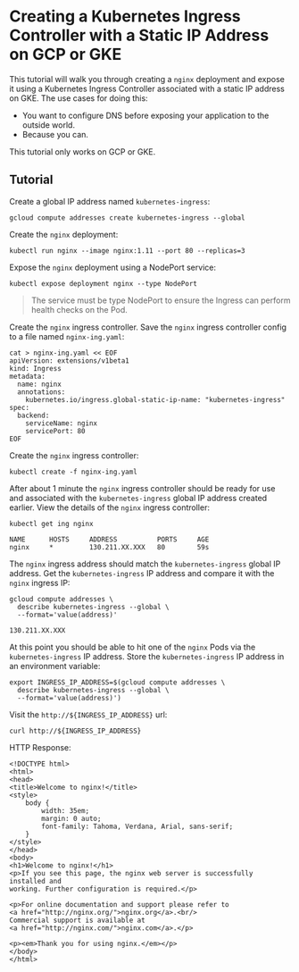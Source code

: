 # Creating a Kubernetes Ingress Controller with a Static IP Address on GCP or GKE

This tutorial will walk you through creating a `nginx` deployment and expose it using a Kubernetes Ingress Controller associated with a static IP address on GKE. The use cases for doing this:

* You want to configure DNS before exposing your application to the outside world.
* Because you can.

This tutorial only works on GCP or GKE.

## Tutorial

Create a global IP address named `kubernetes-ingress`:

```
gcloud compute addresses create kubernetes-ingress --global
```

Create the `nginx` deployment:

```
kubectl run nginx --image nginx:1.11 --port 80 --replicas=3
```

Expose the `nginx` deployment using a NodePort service:

```
kubectl expose deployment nginx --type NodePort
```

> The service must be type NodePort to ensure the Ingress can perform health checks on the Pod.

Create the `nginx` ingress controller. Save the `nginx` ingress controller config to a file named `nginx-ing.yaml`:

```
cat > nginx-ing.yaml << EOF
apiVersion: extensions/v1beta1
kind: Ingress
metadata:
  name: nginx
  annotations:
    kubernetes.io/ingress.global-static-ip-name: "kubernetes-ingress"
spec:
  backend:
    serviceName: nginx
    servicePort: 80
EOF
```

Create the `nginx` ingress controller:

```
kubectl create -f nginx-ing.yaml
```

After about 1 minute the `nginx` ingress controller should be ready for use and associated with the `kubernetes-ingress` global IP address created earlier. View the details of the `nginx` ingress controller:

```
kubectl get ing nginx
```
```
NAME      HOSTS     ADDRESS          PORTS     AGE
nginx     *         130.211.XX.XXX   80        59s
```

The `nginx` ingress address should match the `kubernetes-ingress` global IP address. Get the `kubernetes-ingress` IP address and compare it with the `nginx` ingress IP:

```
gcloud compute addresses \
  describe kubernetes-ingress --global \
  --format='value(address)'
```

```
130.211.XX.XXX
```

At this point you should be able to hit one of the `nginx` Pods via the `kubernetes-ingress` IP address. Store the `kubernetes-ingress` IP address in an environment variable:

```
export INGRESS_IP_ADDRESS=$(gcloud compute addresses \
  describe kubernetes-ingress --global \
  --format='value(address)')
```

Visit the `http://${INGRESS_IP_ADDRESS}` url:

```
curl http://${INGRESS_IP_ADDRESS}
```

HTTP Response:

```
<!DOCTYPE html>
<html>
<head>
<title>Welcome to nginx!</title>
<style>
    body {
        width: 35em;
        margin: 0 auto;
        font-family: Tahoma, Verdana, Arial, sans-serif;
    }
</style>
</head>
<body>
<h1>Welcome to nginx!</h1>
<p>If you see this page, the nginx web server is successfully installed and
working. Further configuration is required.</p>

<p>For online documentation and support please refer to
<a href="http://nginx.org/">nginx.org</a>.<br/>
Commercial support is available at
<a href="http://nginx.com/">nginx.com</a>.</p>

<p><em>Thank you for using nginx.</em></p>
</body>
</html>
```
